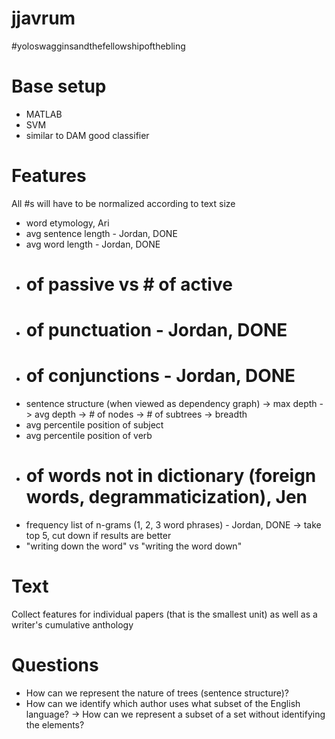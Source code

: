 jjavrum
=======

\#yoloswagginsandthefellowshipofthebling

# Base setup

* MATLAB
* SVM
* similar to DAM good classifier

# Features

All #s will have to be normalized according to text size

* word etymology, Ari
* avg sentence length - Jordan, DONE
* avg word length - Jordan, DONE
* # of passive vs # of active
* # of punctuation - Jordan, DONE
* # of conjunctions - Jordan, DONE
* sentence structure (when viewed as dependency graph)
  -> max depth
  -> avg depth
  -> # of nodes
  -> # of subtrees
  -> breadth
* avg percentile position of subject
* avg percentile position of verb
* # of words not in dictionary (foreign words, degrammaticization), Jen
* frequency list of n-grams (1, 2, 3 word phrases) - Jordan, DONE
  -> take top 5, cut down if results are better
* "writing down the word" vs "writing the word down"

# Text

Collect features for individual papers (that is the smallest unit) as well
as a writer's cumulative anthology

# Questions

* How can we represent the nature of trees (sentence structure)?
* How can we identify which author uses what subset of the English language?
  -> How can we represent a subset of a set without identifying the elements?

